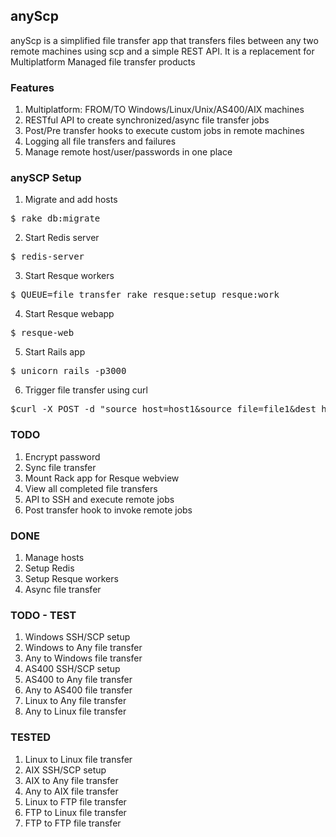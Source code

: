 ## anyScp

anyScp is a simplified file transfer app that transfers files between any two remote machines using scp and a simple REST API.
It is a replacement for Multiplatform Managed file transfer products 

### Features

1. Multiplatform: FROM/TO Windows/Linux/Unix/AS400/AIX machines
1. RESTful API to create synchronized/async file transfer jobs
1. Post/Pre transfer hooks to execute custom jobs in remote machines
1. Logging all file transfers and failures
1. Manage remote host/user/passwords in one place

### anySCP Setup

1) Migrate and add hosts

<pre>$ rake db:migrate</pre>

2) Start Redis server

<pre>$ redis-server</pre>

3) Start Resque workers

<pre>$ QUEUE=file_transfer rake resque:setup resque:work</pre>
	
4) Start Resque webapp

<pre>$ resque-web</pre>

5) Start Rails app

<pre>$ unicorn_rails -p3000</pre>

6) Trigger file transfer using curl

<pre>$curl -X POST -d "source_host=host1&source_file=file1&dest_host=host2&dest_file=file2" http://localhost:3000/file_transfers.json </pre>


### TODO

1. Encrypt password
1. Sync file transfer
1. Mount Rack app for Resque webview
1. View all completed file transfers
1. API to SSH and execute remote jobs
1. Post transfer hook to invoke remote jobs

### DONE

1. Manage hosts
1. Setup Redis
1. Setup Resque workers
1. Async file transfer

### TODO - TEST

1. Windows SSH/SCP setup
2. Windows to Any file transfer
3. Any to Windows file transfer
1. AS400 SSH/SCP setup
2. AS400 to Any file transfer
3. Any to AS400 file transfer
1. Linux to Any file transfer
2. Any to Linux file transfer

### TESTED

1. Linux to Linux file transfer
1. AIX SSH/SCP setup
2. AIX to Any file transfer
3. Any to AIX file transfer
1. Linux to FTP file transfer
2. FTP to Linux file transfer
3. FTP to FTP file transfer

